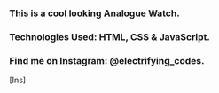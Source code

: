 ### This is a cool looking Analogue Watch.

### Technologies Used: HTML, CSS & JavaScript.

### Find me on Instagram: @electrifying_codes.

[Ins]
